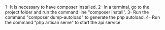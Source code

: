 1- It is necessary to have composer installed.
2- In a terminal, go to the project folder and run the command line "composer install".
3- Run the command "composer dump-autoload" to generate the php autoload.
4- Run the command "php artisan serve" to start the api service